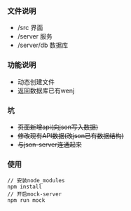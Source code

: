 ### 文件说明
* /src 界面
* /server 服务
* /server/db 数据库

### 功能说明
* 动态创建文件
* 返回数据库已有wenj

### 坑
* ~~页面新增api(向json写入数据)~~
* ~~修改现有API数据(改json已有数据结构)~~
* ~~与json-server连通起来~~

### 使用
````
// 安装node_modules
npm install
// 开启mock-server
npm run mock
````
